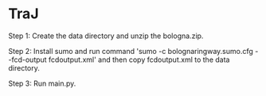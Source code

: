 # TraJ
Step 1:
Create the data directory and unzip the bologna.zip.

Step 2:
Install sumo and run command 'sumo -c bolognaringway.sumo.cfg --fcd-output fcdoutput.xml'
and then copy fcdoutput.xml to the data directory.

Step 3:
Run main.py.


